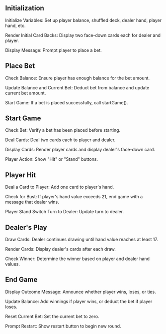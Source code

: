 ## Initialization
Initialize Variables: Set up player balance, shuffled deck, dealer hand, player hand, etc.

Render Initial Card Backs: Display two face-down cards each for dealer and player.

Display Message: Prompt player to place a bet.

## Place Bet
Check Balance: Ensure player has enough balance for the bet amount.

Update Balance and Current Bet: Deduct bet from balance and update current bet amount.

Start Game: If a bet is placed successfully, call startGame().

## Start Game 
Check Bet: Verify a bet has been placed before starting.

Deal Cards: Deal two cards each to player and dealer.

Display Cards: Render player cards and display dealer's face-down card.

Player Action: Show "Hit" or "Stand" buttons.

## Player Hit
Deal a Card to Player: Add one card to player's hand.

Check for Bust: If player's hand value exceeds 21, end game with a message that dealer wins.

Player Stand
Switch Turn to Dealer: Update turn to dealer.

## Dealer's Play
Draw Cards: Dealer continues drawing until hand value reaches at least 17.

Render Cards: Display dealer's cards after each draw.

Check Winner: Determine the winner based on player and dealer hand values.

## End Game
Display Outcome Message: Announce whether player wins, loses, or ties.

Update Balance: Add winnings if player wins, or deduct the bet if player loses.

Reset Current Bet: Set the current bet to zero.

Prompt Restart: Show restart button to begin new round.